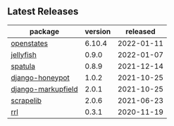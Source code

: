 ## Latest Releases
| package | version | released |
|--------------|-----------|-------------|
| [openstates](https://github.com/openstates/) | 6.10.4 | 2022-01-11 |
| [jellyfish](https://github.com/jamesturk/jellyfish) | 0.9.0 | 2022-01-07 |
| [spatula](https://github.com/jamesturk/spatula) | 0.8.9 | 2021-12-14 |
| [django-honeypot](https://github.com/jamesturk/django-honeypot) | 1.0.2 | 2021-10-25 |
| [django-markupfield](https://github.com/jamesturk/django-markupfield) | 2.0.1 | 2021-10-25 |
| [scrapelib](https://github.com/jamesturk/scrapelib) | 2.0.6 | 2021-06-23 |
| [rrl](https://github.com/jamesturk/rrl) | 0.3.1 | 2020-11-19 |
